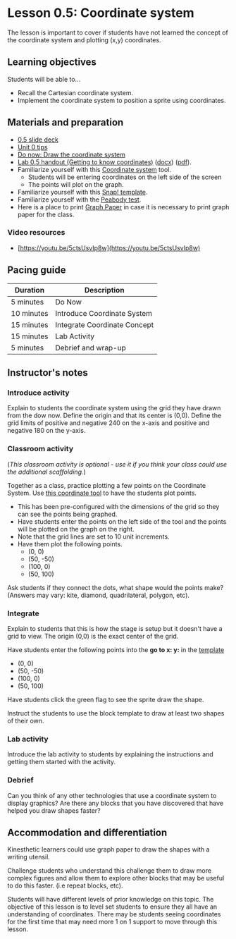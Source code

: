 # Lesson 0.5: Coordinate system

The lesson is important to cover if students have not learned the concept of the coordinate system and plotting (x,y) coordinates.

## Learning objectives

Students will be able to...

* Recall the Cartesian coordinate system.
* Implement the coordinate system to position a sprite using coordinates.

## Materials and preparation

* [0.5 slide deck](https://github.com/TEALSK12/introduction-to-computer-science/blob/master/slidedecks/TEALS%20SNAP%200.5.pptx) 
* [Unit 0 tips](unit_0_tips.md)
* [Do now: Draw the coordinate system](do_now_05.md)
* [Lab 0.5 handout (Getting to know coordinates)](lab_05.md) ([docx](https://github.com/TEALSK12/introduction-to-computer-science/raw/master/Unit%200/lab_05.docx)) ([pdf](https://github.com/TEALSK12/introduction-to-computer-science/raw/master/Unit%200/lab_05.pdf)).
* Familiarize yourself with this [Coordinate system](https://www.desmos.com/calculator/ui4klsjued) tool.
  * Students will be entering coordinates on the left side of the screen
  * The points will plot on the graph.
* Familiarize yourself with this [Snap! template](https://snap.berkeley.edu/snap/snap.html#present:Username=aspiece%40gmail.com&ProjectName=Snap%20Coordinate%20System%20Intro).
* Familiarize yourself with the [Peabody test](https://snap.berkeley.edu/snap/snap.html#present:Username=aspiece%40gmail.com&ProjectName=PeabodyTest).
* Here is a place to print [Graph Paper](https://free-printable-paper.com/graph-paper/) in case it is necessary to print graph paper for the class.

### Video resources

* [https://youtu.be/5ctsUsvIp8w](https://youtu.be/5ctsUsvIp8w)

## Pacing guide

| Duration   | Description                                   |
| ---------- | --------------------------------------------- |
| 5 minutes  | Do Now |
| 10 minutes  | Introduce Coordinate System              |
| 15 minutes | Integrate Coordinate Concept |
| 15 minutes | Lab Activity |
| 5 minutes | Debrief and wrap-up                           |

## Instructor's notes

### Introduce activity

Explain to students the coordinate system using the grid they have drawn from the dow now.
Define the origin and that its center is (0,0).
Define the grid limits of positive and negative 240 on the x-axis and positive and negative 180 on the y-axis.

### Classroom activity

(_This classroom activity is optional - use it if you think your class could use the additional scaffolding._)

Together as a class, practice plotting a few points on the Coordinate System.
Use [this coordinate tool](https://www.desmos.com/calculator/ui4klsjued) to have the students plot points.

* This has been pre-configured with the dimensions of the grid so they can see the points being graphed.
* Have students enter the points on the left side of the tool and the points will be plotted on the graph on the right.
* Note that the grid lines are set to 10 unit increments.
* Have them plot the following points.
  * (0, 0)
  * (50, -50)
  * (100, 0)
  * (50, 100)

Ask students if they connect the dots, what shape would the points make? (Answers may vary: kite, diamond, quadrilateral, polygon, etc).

### Integrate

Explain to students that this is how the stage is setup but it doesn't have a grid to view.
The origin (0,0) is the exact center of the grid.

Have students enter the following points into the **go to x: y:** in the [template](https://snap.berkeley.edu/snap/snap.html#present:Username=aspiece%40gmail.com&ProjectName=Snap%20Coordinate%20System%20Intro)

* (0, 0)
* (50, -50)
* (100, 0)
* (50, 100)

Have students click the green flag to see the sprite draw the shape.

Instruct the students to use the block template to draw at least two shapes of their own.

### Lab activity

Introduce the lab activity to students by explaining the instructions and getting them started with the activity.

### Debrief

Can you think of any other technologies that use a coordinate system to display graphics?
Are there any blocks that you have discovered that have helped you draw shapes faster?

## Accommodation and differentiation

Kinesthetic learners could use graph paper to draw the shapes with a writing utensil.

Challenge students who understand this challenge them to draw more complex figures and allow them to explore other blocks that may be useful to do this faster. (i.e repeat blocks, etc).

Students will have different levels of prior knowledge on this topic. The objective of this lesson is to level set students to ensure they all have an understanding of coordinates. There may be students seeing coordinates for the first time that may need more 1 on 1 support to move through this lesson.
